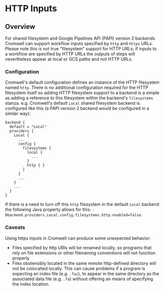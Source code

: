 # HTTP Inputs

## Overview

For shared filesystem and Google Pipelines API (PAPI) version 2 backends Cromwell can support workflow inputs specified by `http` and `https` URLs.
Please note this is not true "filesystem" support for HTTP URLs;
if inputs to a workflow are specified by HTTP URLs the outputs of steps will nevertheless appear at local or GCS paths and not HTTP
URLs.

### Configuration

Cromwell's default configuration defines an instance of the HTTP filesystem named `http`. There is no additional configuration
required for the HTTP filesystem itself so adding HTTP filesystem support to a backend is a simple as
adding a reference to this filesystem within the backend's `filesystems` stanza. e.g. Cromwell's default `Local` shared filesystem
backend is configured like this (a PAPI version 2 backend would be configured in a similar way):

```
backend {
  default = "Local"
  providers {
    Local {
      ...
      config {
        filesystems {
          local {
            ...
          }
          http { }
        }
      }
      ...
    }
    ...
  }
}
```

If there is a need to turn off this `http` filesystem in the default `Local` backend the following Java property
allows for this: `-Dbackend.providers.Local.config.filesystems.http.enabled=false`.

### Caveats

Using https inputs in Cromwell can produce some unexpected behavior:
- Files specified by http URIs will be renamed locally, so programs that rely on file extensions or other filenaming conventions will not function properly
- Files obstensibly located in the same remote http-defined directory will not be colocalted locally. This can cause problems if a program is expecting an index file (e.g. `.fai`), to appear in the same directory as the associated data file (e.g. `.fa`) without offering an means of specifying the index location.
